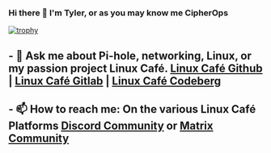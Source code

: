 ### Hi there 👋 I'm Tyler, or as you may know me CipherOps

[![trophy](https://github-profile-trophy.vercel.app/?username=cipherops)](https://github.com/ryo-ma/github-profile-trophy)

## - 💬 Ask me about Pi-hole, networking, Linux, or my passion project Linux Café. [Linux Café Github](https://github.com/LinuxCafeFederation) | [Linux Café Gitlab](https://gitlab.com/linuxcafefederation) | [Linux Café Codeberg](https://codeberg.org/LinuxCafeFederation)

## - 📫 How to reach me: On the various Linux Café Platforms [Discord Community](https://discord.gg/9pfb5ZB) or [Matrix Community](https://matrix.to/#/+linuxcafegroup:linuxcafe.chat) 
